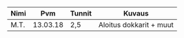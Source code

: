 Nimi | Pvm | Tunnit | Kuvaus
----- | ------- | ------- | -----
M.T. | 13.03.18 | 2,5 | Aloitus dokkarit + muut
